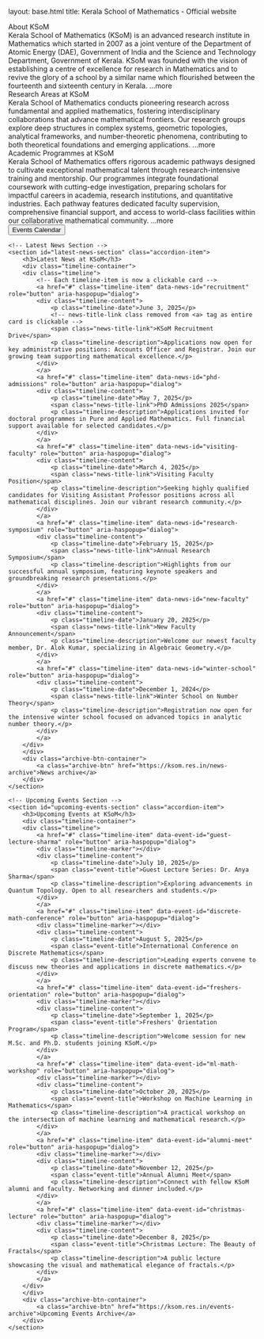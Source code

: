 layout: base.html
title: Kerala School of Mathematics - Official website
<!-- About KSoM Section -->
<section id="about-ksom-section" class="accordion-item" data-accordion-id="aboutKSoM" data-learn-more-url="https://ksom.res.in/about">
    <div class="accordion-header" role="button" tabindex="0" aria-haspopup="dialog" aria-label="Open details about About KSoM" aria-expanded="false" aria-controls="accordion-content-aboutKSoM">About KSoM</div>
    <div class="accordion-snippet">
      Kerala School of Mathematics (KSoM) is an advanced research institute in Mathematics which started in 2007 as a joint venture of the Department of Atomic Energy (DAE), Government of India and the Science and Technology Department, Government of Kerala. KSoM was founded with the vision of establishing a centre of excellence for research in Mathematics and to revive the glory of a school by a similar name which flourished between the fourteenth and sixteenth century in Kerala.<span class="snippet-more-indicator"> ...more</span>
    </div>
    <div class="accordion-content" style="display: none;" id="accordion-content-aboutKSoM">
      <p><strong>Kerala School of Mathematics (KSoM)</strong> is an advanced research institute in Mathematics which started in 2007 as a joint venture of the Department of Atomic Energy (DAE), Government of India and the Science and Technology Department, Government of Kerala. KSoM was founded with the vision of establishing a centre of excellence for research in Mathematics and to revive the glory of a school by a similar name which flourished between the fourteenth and sixteenth century in Kerala.</p>
      <p>The main objective of Kerala School of Mathematics is conduct of high quality Mathematical Research. Our mission is to create a vibrant academic environment that promotes cutting-edge research, nurtures young mathematicians, and contributes significantly to the global mathematical community.</p>
      <p>Our faculty members actively engage in diverse fields of mathematics, pushing the boundaries of knowledge and inspiring the next generation of scholars. We offer various academic programs including Integrated M.Sc.-Ph.D., Ph.D. Programme, and Postdoctoral Fellowships, designed to provide comprehensive theoretical knowledge and and practical research experience.</p>
      <p>KSoM also hosts numerous research activities such as the Mathematics Colloquium, specialized seminar series, international conferences, and intensive workshops, fostering a dynamic and collaborative research environment.</p>
      <p>Beyond academic pursuits, KSoM is deeply committed to outreach, offering programs like the Summer Workshop in Mathematics (SWIM), Glimpses into Mathematics, and School Mathematics Enrichment Day, aimed at promoting mathematical literacy and passion among students at various levels across Kerala and India.</p>
    </div>
</section>

<!-- Left Main Content Column (60% width) -->
<div class="left-accordion-col-wrapper">
    <!-- Research Areas Section -->
    <section id="research-areas-section" class="accordion-item" data-accordion-id="researchAreas" data-learn-more-url="https://ksom.res.in/research">
        <div class="accordion-header" role="button" tabindex="0" aria-haspopup="dialog" aria-label="Open details about Research Areas at KSoM" aria-expanded="false" aria-controls="accordion-content-researchAreas">Research Areas at KSoM</div>
        <div class="accordion-snippet">
        Kerala School of Mathematics conducts pioneering research across fundamental and applied mathematics, fostering interdisciplinary collaborations that advance mathematical frontiers. Our research groups explore deep structures in complex systems, geometric topologies, analytical frameworks, and number-theoretic phenomena, contributing to both theoretical foundations and emerging applications.<span class="snippet-more-indicator"> ...more</span>
        </div>
        <div class="accordion-content" style="display: none;" id="accordion-content-researchAreas">
        <p>Kerala School of Mathematics conducts pioneering research across fundamental and applied mathematics, fostering interdisciplinary collaborations that advance mathematical frontiers. Our research groups explore deep structures in complex systems, geometric topologies, analytical frameworks, and number-theoretic phenomena, contributing to both theoretical foundations and emerging applications.</p>

        <div class="modal-research-cards-container">
            <a href="https://ksom.res.in/research/complex-analysis" class="modal-research-card">
                <h3>Complex Analysis Research</h3>
                <p>Our group explores several complex variables as a dynamic area of modern mathematics, focusing on Hörmander's estimates and their impact on the Bers domain (Teichmüller space). We investigate the profound geometric implications of the Kobayashi metric being isometric to the Teichmüller metric. This research bridges complex analysis, Teichmüller theory, and differential geometry, advancing our understanding of intrinsic metrics on complex spaces through interdisciplinary connections with algebra, PDEs, and algebraic geometry.</p>
            </a>
            <a href="https://ksom.res.in/research/braid-&-mapping-class-groups" class="modal-research-card">
                <h3>Braid Groups & Mapping Class Groups Research</h3>
                <p>We study fundamental structures at the intersection of algebraic topology and geometric group theory, examining relationships between braid groups and mapping class groups. Our work centers on liftability problems and the Birman-Hilden property, which determine when surface homeomorphisms extend to handlebodies. A key focus involves classifying unitary representations of braid groups and analyzing their connections to quantum invariants, linking geometric group theory with representation theory and quantum topology.</p>
            </a>
            <a href="https://ksom.res.in/research/harmonic-analysis" class="modal-research-card">
                <h3>Harmonic Analysis Research</h3>
                <p>Our investigations center on harmonic analysis in nilpotent Lie groups and time-frequency methods, connecting classical Fourier analysis with modern operator theory. We explore modulation spaces, Fourier multipliers, twisted convolution operators, and their Lp-Lq boundedness properties. The group also analyzes nonlinear Schrödinger equations with twisted Laplacians, maximal functions along hypersurfaces, and develops Hardy-Sobolev inequalities in non-commutative settings, advancing oscillatory integral techniques for dispersive PDEs.</p>
            </a>
            <a href="https://ksom.res.in/research/non-commutative-functional-analysis" class="modal-research-card">
                <h3>Non-commutative Functional Analysis Research</h3>
                <p>We extend functional analysis to quantum realms through operator algebras and operator spaces, investigating quantum approximation properties and convexity in C*-algebras. Our work focuses on completely bounded approximation, quantum convexity, matricial ranges, and operator system structures. This research bridges abstract functional analysis with quantum information theory, with applications in quantum error correction, quantum channel classification, and geometric analysis of quantum states.</p>
                </a>
                <a href="https://ksom.res.in/research/analytic-number-theory" class="modal-research-card">
                    <h3>Analytic Number Theory Research</h3>
                    <p>Our group employs advanced analytic techniques to study prime distributions, multiplicative functions, and L-function special values. We investigate multiple zeta values and their generalizations (including multiple Apéry-like sums), explicit averages beyond classical estimates, Möbius sums with coprimality conditions, and additive number theory extensions. Key work involves the Beurling-Selberg function's applications to prime number theory and developing new methods for bounding multiple zeta value tails, connecting analytic techniques with combinatorial structures.</p>
                </a>
            </div>
            <p>Collaborative Environment<br/>Our research thrives through synergistic partnerships between faculty, postdoctoral researchers, and doctoral students. This collaborative ecosystem combines rigorous theoretical inquiry and computational approaches, positioning KSoM at the forefront of mathematical discovery while training next-generation mathematicians.</p>
            </div>
    </section>

    <!-- Academic & Research Activities Section -->
    <section id="academic-activities-section" class="accordion-item" data-accordion-id="academicResearchActivities" data-learn-more-url="https://ksom.res.in/activities">
            <div class="accordion-header" role="button" tabindex="0" aria-haspopup="dialog" aria-label="Open details about Academic & Research Activities at KSoM" aria-expanded="false" aria-controls="accordion-content-academicResearchActivities">Academic & Research Activities at KSoM</div>
            <div class="accordion-snippet">
            <!-- Slideshow container -->
            <div class="slideshow-container" data-slideshow-id="academicActivities">
                <div class="mySlides fade">
                    <img src="/Images/Activities/Image-1.jpg" loading="lazy" onerror="this.onerror=null;this.src='https://placehold.co/600x350/F0F8FF/333333?text=Activity+Image+1';" alt="Academic & Research Activities 1">
                </div>
                <div class="mySlides fade">
                    <img src="/Images/Activities/Image-2.jpg" loading="lazy" onerror="this.onerror=null;this.src='https://placehold.co/600x350/E6E6FA/333333?text=Activity+Image+2';" alt="Academic & Research Activities 2">
                </div>
                <div class="mySlides fade">
                    <img src="/Images/Activities/Image-3.jpg" loading="lazy" onerror="this.onerror=null;this.src='https://placehold.co/600x350/F5F5DC/333333?text=Activity+Image+3';" alt="Academic & Research Activities 3">
                </div>
                <div class="mySlides fade">
                    <img src="/Images/Activities/Image-4.jpg" loading="lazy" onerror="this.onerror=null;this.src='https://placehold.co/600x350/FFE4E1/333333?text=Activity+Image+4';" alt="Academic & Research Activities 4">
                </div>
                <div class="mySlides fade">
                    <img src="/Images/Activities/Image-5.jpg" loading="lazy" onerror="this.onerror=null;this.src='https://placehold.co/600x350/AFEEEE/333333?text=Activity+Image+5';" alt="Academic & Research Activities 5">
                </div>
            </div>
            <p>Kerala School of Mathematics fosters a vibrant intellectual ecosystem through diverse academic programming that complements formal curriculum and research. These activities facilitate knowledge exchange, professional development, and scholarly collaboration, enriching our academic community while connecting with global mathematical networks.<span class="snippet-more-indicator"> ...more</span></p>
            </div>
            <div class="accordion-content" style="display: none;" id="accordion-content-academicResearchActivities">
            <p>Kerala School of Mathematics fosters a vibrant intellectual ecosystem through diverse academic programming that complements formal curriculum and research. These activities facilitate knowledge exchange, professional development, and scholarly collaboration, enriching our academic community while connecting with mathematical networks.</p>
            <div class="modal-research-cards-container">
                <a href="https://ksom.res.in/activities/colloquium" class="modal-research-card">
                    <h3>Mathematics Colloquium</h3>
                    <p>Features regular presentations by distinguished visiting mathematicians, showcasing frontier research across pure and applied mathematics. These talks provide comprehensive overviews of emerging fields while stimulating interdisciplinary dialogue among researchers at all career stages.</p>
                </a>
                <a href="https://ksom.res.in/activities/seminar-series" class="modal-research-card">
                    <h3>Specialized Seminar Series</h3>
                    <p>Offers focused forums for deep exploration of specific mathematical disciplines. Organized by research groups, these sessions include graduate student presentations, paper discussions, and technical workshops that advance collaborative projects and methodological development.</p>
                </a>
                <a href="https://ksom.res.in/activities/conferences" class="modal-research-card">
                    <h3>International Conferences</h3>
                    <p>Host annual gatherings convening global experts on specialized mathematical themes. These multi-day events feature invited lectures, contributed talks, and poster sessions that disseminate cutting-edge research while fostering new collaborations across institutions.</p>
                </a>
                <a href="https://ksom.res.in/activities/workshops" class="modal-research-card">
                    <h3>Research Workshops</h3>
                    <p>Conduct intensive focused meetings for collaborative problem-solving and skill development. These shorter, topic-specific gatherings feature working sessions, tutorial lectures, and hands-on training in emerging methodologies, often leading to joint publications and research initiatives.</p>
                </a>
            </div>
            <p>Community Impact<br/>These activities form the intellectual backbone of our research ecosystem, providing crucial platforms for knowledge exchange and professional growth. By integrating undergraduate students through senior faculty in shared learning experiences, we cultivate an inclusive environment that advances both individual scholarship and collective mathematical progress.</p>
            </div>
    </section>
</div>

<!-- Right Main Content Column (40% width) -->
<div class="right-accordion-col-wrapper">
    <!-- Academic Programmes Section -->
    <section id="academic-programmes-section" class="accordion-item" data-accordion-id="academicProgrammes" data-learn-more-url="https://ksom.res.in/programmes">
        <div class="accordion-header" role="button" tabindex="0" aria-haspopup="dialog" aria-label="Open details about Academic Programmes at KSoM" aria-expanded="false" aria-controls="accordion-content-academicProgrammes">Academic Programmes at KSoM</div>
        <div class="accordion-snippet">
        Kerala School of Mathematics offers rigorous academic pathways designed to cultivate exceptional mathematical talent through research-intensive training and mentorship. Our programmes integrate foundational coursework with cutting-edge investigation, preparing scholars for impactful careers in academia, research institutions, and quantitative industries. Each pathway features dedicated faculty supervision, comprehensive financial support, and access to world-class facilities within our collaborative mathematical community.<span class="snippet-more-indicator"> ...more</span>
        </div>
        <div class="accordion-content" style="display: none;" id="accordion-content-academicProgrammes">
        <p>Kerala School of Mathematics offers rigorous academic pathways designed to cultivate exceptional mathematical talent through research-intensive training and mentorship. Our programmes integrate foundational coursework with cutting-edge investigation, preparing scholars for impactful careers in academia, research institutions, and quantitative industries. Each pathway features dedicated faculty supervision, comprehensive financial support, and access to world-class facilities within our collaborative mathematical community.</p>

        <div class="modal-research-cards-container">
            <a href="https://ksom.res.in/programmes/integrated-msc-phd" class="modal-research-card">
                <h3>Integrated M.Sc. - Ph.D. Programme</h3>
                <p>Provides seamless progression from advanced coursework to doctoral research, specializing in Mathematics, Physics, or Theoretical Computer Science. Students receive monthly scholarships, hostel accommodation, and engage in research from the first year, developing strong theoretical foundations through a curriculum that bridges pure and applied mathematics. Admission requires a bachelor's degree with substantial mathematical background and performance in rigorous entrance examinations.</p>
            </a>
            <a href="https://ksom.res.in/programmes/phd" class="modal-research-card">
                <h3>Ph.D. Programme</h3>
                <p>Offers intensive research immersion in Pure or Applied Mathematics under close faculty mentorship. Spanning approximately five years, scholars transition from specialized coursework to original dissertation work on frontier mathematical problems, supported by fellowships, travel grants for conferences, and teaching opportunities. This programme cultivates independent research capabilities while fostering academic networking through seminars and collaborations with international experts.</p>
                </a>
            <a href="https://ksom.res.in/programmes/postdoc" class="modal-research-card">
                <h3>Postdoctoral Fellowships</h3>
                <p>Provides opportunities for recent PhD graduates to pursue independent research in a collaborative environment. Fellows receive competitive stipends, research grants, and access to all institute resources, preparing them for leadership roles in academia and industry.</p>
            </a>
            </div>
            <p>Scholarly Environment<br/>All programmes emphasize collaborative learning through weekly research seminars, specialized workshops, and annual conferences that connect students with global mathematical leaders. Our selective admission process identifies exceptional talent while maintaining small cohort sizes that ensure personalized guidance. This supportive ecosystem enables scholars to contribute meaningfully to mathematical knowledge while developing as versatile researchers equipped to address complex scientific challenges.</p>
            </div>
    </section>

    <!-- Outreach Section -->
    <section id="outreach-section" class="accordion-item" data-accordion-id="outreachActivities" data-learn-more-url="https://ksom.res.in/outreach">
        <div class="accordion-header" role="button" tabindex="0" aria-haspopup="dialog" aria-label="Open details about Outreach Activities" aria-expanded="false" aria-controls="accordion-content-outreachActivities">Outreach Activities</div>
        <div class="accordion-snippet">
            Kerala School of Mathematics is deeply committed to outreach, offering programs like the Summer Workshop in Mathematics (SWIM), Glimpses into Mathematics, and School Mathematics Enrichment Day, aimed at promoting mathematical literacy and passion among students at various levels across Kerala and India.<span class="snippet-more-indicator"> ...more</span>
        </div>
        <div class="accordion-content" style="display: none;" id="accordion-content-outreachActivities">
            <p>Kerala School of Mathematics is deeply committed to outreach, offering programs like the Summer Workshop in Mathematics (SWIM), Glimpses into Mathematics, and School Mathematics Enrichment Day, aimed at promoting mathematical literacy and passion among students at various levels across Kerala and India.</p>
            <div class="modal-research-cards-container">
                <a href="https://ksom.res.in/outreach/swim" class="modal-research-card">
                    <h3>Summer Workshop in Mathematics (SWIM)</h3>
                    <p>An intensive program for undergraduate students, providing them with exposure to advanced mathematical topics and research methodologies, fostering a deeper understanding and interest in research.</p>
                </a>
                <a href="https://ksom.res.in/outreach/glimpses" class="modal-research-card">
                    <h3>Glimpses into Mathematics</h3>
                    <p>A series of public lectures and interactive sessions that showcase the beauty, power, and practical applications of mathematics to a broad audience, including students and and the general public.</p>
                </a>
                <a href="https://ksom.res.in/outreach/enrichment-day" class="modal-research-card">
                    <h3>School Enrichment Day</h3>
                    <p>An engaging program designed for high school students, featuring hands-on activities, problem-solving challenges, and inspiring talks to spark their interest in pursuing higher education in mathematics and related fields.</p>
                </a>
            </div>
            <p><strong>Impact and Reach</strong><br/>Our outreach annually engages a large number of participants through strategic partnerships with schools, universities, and scientific organizations. These efforts strengthen mathematical foundations across Kerala while creating inclusive pathways to advanced study, particularly through early interventions that inspire underrepresented groups to pursue mathematical careers.</p>
        </div>
    </section>
</div>

<!-- Sidebar Content (holds Latest News, Calendar, Upcoming Events for vertical stacking) -->
<div class="sidebar-container">
    <!-- Calendar Section - MOVED TO THE TOP OF SIDEBAR-CONTAINER FOR MOBILE ORDERING -->
    <section id="calendar-section" class="fancy-calendar-button-container">
        <button id="events-calendar-button" class="fancy-calendar-button" aria-label="Open Events Calendar" aria-haspopup="dialog">
            <span class="button-text">Events Calendar</span>
        </button>
    </section>

    <!-- Latest News Section -->
    <section id="latest-news-section" class="accordion-item">
        <h3>Latest News at KSoM</h3>
        <div class="timeline-container">
        <div class="timeline">
            <!-- Each timeline-item is now a clickable card -->
            <a href="#" class="timeline-item" data-news-id="recruitment" role="button" aria-haspopup="dialog">
            <div class="timeline-content">
                <p class="timeline-date">June 3, 2025</p>
                <!-- news-title-link class removed from <a> tag as entire card is clickable -->
                <span class="news-title-link">KSoM Recruitment Drive</span>
                <p class="timeline-description">Applications now open for key administrative positions: Accounts Officer and Registrar. Join our growing team supporting mathematical excellence.</p>
            </div>
            </a>
            <a href="#" class="timeline-item" data-news-id="phd-admissions" role="button" aria-haspopup="dialog">
            <div class="timeline-content">
                <p class="timeline-date">May 7, 2025</p>
                <span class="news-title-link">PhD Admissions 2025</span>
                <p class="timeline-description">Applications invited for doctoral programmes in Pure and Applied Mathematics. Full financial support available for selected candidates.</p>
            </div>
            </a>
            <a href="#" class="timeline-item" data-news-id="visiting-faculty" role="button" aria-haspopup="dialog">
            <div class="timeline-content">
                <p class="timeline-date">March 4, 2025</p>
                <span class="news-title-link">Visiting Faculty Position</span>
                <p class="timeline-description">Seeking highly qualified candidates for Visiting Assistant Professor positions across all mathematical disciplines. Join our vibrant research community.</p>
            </div>
            </a>
            <a href="#" class="timeline-item" data-news-id="research-symposium" role="button" aria-haspopup="dialog">
            <div class="timeline-content">
                <p class="timeline-date">February 15, 2025</p>
                <span class="news-title-link">Annual Research Symposium</span>
                <p class="timeline-description">Highlights from our successful annual symposium, featuring keynote speakers and groundbreaking research presentations.</p>
            </div>
            </a>
            <a href="#" class="timeline-item" data-news-id="new-faculty" role="button" aria-haspopup="dialog">
            <div class="timeline-content">
                <p class="timeline-date">January 20, 2025</p>
                <span class="news-title-link">New Faculty Announcement</span>
                <p class="timeline-description">Welcome our newest faculty member, Dr. Alok Kumar, specializing in Algebraic Geometry.</p>
            </div>
            </a>
            <a href="#" class="timeline-item" data-news-id="winter-school" role="button" aria-haspopup="dialog">
            <div class="timeline-content">
                <p class="timeline-date">December 1, 2024</p>
                <span class="news-title-link">Winter School on Number Theory</span>
                <p class="timeline-description">Registration now open for the intensive winter school focused on advanced topics in analytic number theory.</p>
            </div>
            </a>
        </div>
        </div>
        <div class="archive-btn-container">
            <a class="archive-btn" href="https://ksom.res.in/news-archive">News archive</a>
        </div>
    </section>

    <!-- Upcoming Events Section -->
    <section id="upcoming-events-section" class="accordion-item">
        <h3>Upcoming Events at KSoM</h3>
        <div class="timeline-container">
        <div class="timeline">
            <a href="#" class="timeline-item" data-event-id="guest-lecture-sharma" role="button" aria-haspopup="dialog">
            <div class="timeline-marker"></div>
            <div class="timeline-content">
                <p class="timeline-date">July 10, 2025</p>
                <span class="event-title">Guest Lecture Series: Dr. Anya Sharma</span>
                <p class="timeline-description">Exploring advancements in Quantum Topology. Open to all researchers and students.</p>
            </div>
            </a>
            <a href="#" class="timeline-item" data-event-id="discrete-math-conference" role="button" aria-haspopup="dialog">
            <div class="timeline-marker"></div>
            <div class="timeline-content">
                <p class="timeline-date">August 5, 2025</p>
                <span class="event-title">International Conference on Discrete Mathematics</span>
                <p class="timeline-description">Leading experts convene to discuss new theories and applications in discrete mathematics.</p>
            </div>
            </a>
            <a href="#" class="timeline-item" data-event-id="freshers-orientation" role="button" aria-haspopup="dialog">
            <div class="timeline-marker"></div>
            <div class="timeline-content">
                <p class="timeline-date">September 1, 2025</p>
                <span class="event-title">Freshers' Orientation Program</span>
                <p class="timeline-description">Welcome session for new M.Sc. and Ph.D. students joining KSoM.</p>
            </div>
            </a>
            <a href="#" class="timeline-item" data-event-id="ml-math-workshop" role="button" aria-haspopup="dialog">
            <div class="timeline-marker"></div>
            <div class="timeline-content">
                <p class="timeline-date">October 20, 2025</p>
                <span class="event-title">Workshop on Machine Learning in Mathematics</span>
                <p class="timeline-description">A practical workshop on the intersection of machine learning and mathematical research.</p>
            </div>
            </a>
            <a href="#" class="timeline-item" data-event-id="alumni-meet" role="button" aria-haspopup="dialog">
            <div class="timeline-marker"></div>
            <div class="timeline-content">
                <p class="timeline-date">November 12, 2025</p>
                <span class="event-title">Annual Alumni Meet</span>
                <p class="timeline-description">Connect with fellow KSoM alumni and faculty. Networking and dinner included.</p>
            </div>
            </a>
            <a href="#" class="timeline-item" data-event-id="christmas-lecture" role="button" aria-haspopup="dialog">
            <div class="timeline-marker"></div>
            <div class="timeline-content">
                <p class="timeline-date">December 8, 2025</p>
                <span class="event-title">Christmas Lecture: The Beauty of Fractals</span>
                <p class="timeline-description">A public lecture showcasing the visual and mathematical elegance of fractals.</p>
            </div>
            </a>
        </div>
        </div>
        <div class="archive-btn-container">
            <a class="archive-btn" href="https://ksom.res.in/events-archive">Upcoming Events Archive</a>
        </div>
    </section>
</div>
